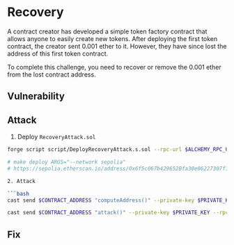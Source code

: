 # Recovery

A contract creator has developed a simple token factory contract that allows anyone to easily create new tokens. After deploying the first token contract, the creator sent 0.001 ether to it. However, they have since lost the address of this first token contract.

To complete this challenge, you need to recover or remove the 0.001 ether from the lost contract address.

## Vulnerability

## Attack

1. Deploy `RecoveryAttack.sol`

```bash
forge script script/DeployRecoveryAttack.s.sol --rpc-url $ALCHEMY_RPC_URL --private-key $PRIVATE_KEY --broadcast --verify --etherscan-api-key $ETHERSCAN_API_KEY -vvvv --legacy

# make deploy ARGS="--network sepolia"
# https://sepolia.etherscan.io/address/0x6f5c067b429652Bfa30e06227307f17eAdEfc76A

2. Attack

```bash
cast send $CONTRACT_ADDRESS "computeAddress()" --private-key $PRIVATE_KEY --rpc-url $ALCHEMY_RPC_URL --legacy

cast send $CONTRACT_ADDRESS "attack()" --private-key $PRIVATE_KEY --rpc-url $ALCHEMY_RPC_URL --legacy
```

## Fix

